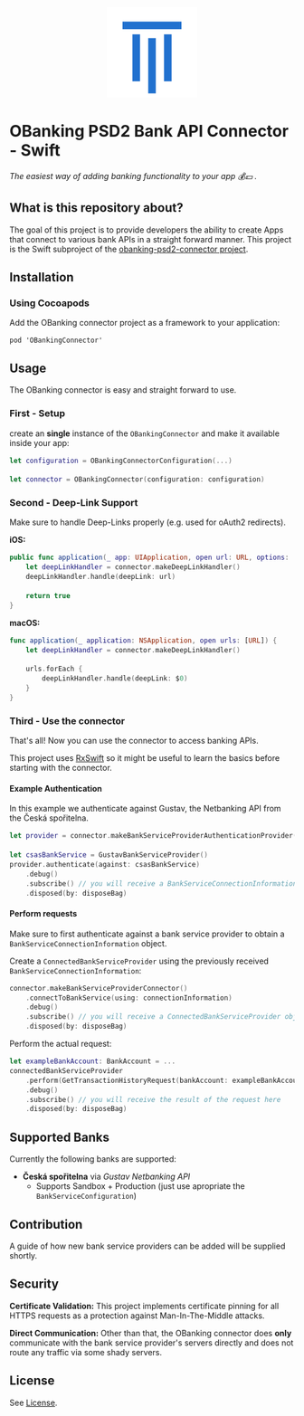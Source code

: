 <p align="center">
  <img height="160" src="web/logo_github.png" />
</p>

# OBanking PSD2 Bank API Connector - Swift

*The easiest way of adding banking functionality to your app  💰💵 .* 

## What is this repository about?

The goal of this project is to provide developers the ability to create Apps that connect to various bank APIs in a straight forward manner.
This project is the Swift subproject of the [obanking-psd2-connector project](https://github.com/Ka0o0/obanking-psd2-connector).

## Installation

### Using Cocoapods

Add the OBanking connector project as a framework to your application:

```
pod 'OBankingConnector'
```

## Usage

The OBanking connector is easy and straight forward to use.

### First - Setup

create an **single** instance of the `OBankingConnector` and make it available inside your app:

```swift
let configuration = OBankingConnectorConfiguration(...)

let connector = OBankingConnector(configuration: configuration)
```

### Second - Deep-Link Support

Make sure to handle Deep-Links properly (e.g. used for oAuth2 redirects).

**iOS:**

```swift
public func application(_ app: UIApplication, open url: URL, options: [UIApplicationOpenURLOptionsKey : Any] = [:]) -> Bool {
	let deepLinkHandler = connector.makeDeepLinkHandler()
	deepLinkHandler.handle(deepLink: url)

	return true
}
```

**macOS:**

```swift
func application(_ application: NSApplication, open urls: [URL]) {
	let deepLinkHandler = connector.makeDeepLinkHandler()
        
    urls.forEach {
    	deepLinkHandler.handle(deepLink: $0)
	}
}
```

### Third - Use the connector

That's all! Now you can use the connector to access banking APIs.

This project uses [RxSwift](https://github.com/ReactiveX/RxSwift) so it might be useful to learn the basics before starting with the connector.

#### Example Authentication

In this example we authenticate against Gustav, the Netbanking API from the Česká spořitelna. 

```swift
let provider = connector.makeBankServiceProviderAuthenticationProvider()

let csasBankService = GustavBankServiceProvider()
provider.authenticate(against: csasBankService)
	.debug()
	.subscribe() // you will receive a BankServiceConnectionInformation object here
	.disposed(by: disposeBag)
```

#### Perform requests

Make sure to first authenticate against a bank service provider to obtain a `BankServiceConnectionInformation` object.

Create a `ConnectedBankServiceProvider` using the previously received `BankServiceConnectionInformation`:

```swift
connector.makeBankServiceProviderConnector()
	.connectToBankService(using: connectionInformation)
	.debug()
	.subscribe() // you will receive a ConnectedBankServiceProvider object here
	.disposed(by: disposeBag)
```

Perform the actual request:

```swift
let exampleBankAccount: BankAccount = ...
connectedBankServiceProvider
	.perform(GetTransactionHistoryRequest(bankAccount: exampleBankAccount)
	.debug()
	.subscribe() // you will receive the result of the request here
	.disposed(by: disposeBag)
```

## Supported Banks

Currently the following banks are supported:

- **Česká spořitelna** via *Gustav Netbanking API*
	- Supports Sandbox + Production (just use apropriate the `BankServiceConfiguration`)

## Contribution

A guide of how new bank service providers can be added will be supplied shortly.

## Security

**Certificate Validation:** This project implements certificate pinning for all HTTPS requests as a protection against Man-In-The-Middle attacks. 

**Direct Communication:** Other than that, the OBanking connector does **only** communicate with the bank service provider's servers directly and does not route any traffic via some shady servers.

## License

See [License](LICENSE).

